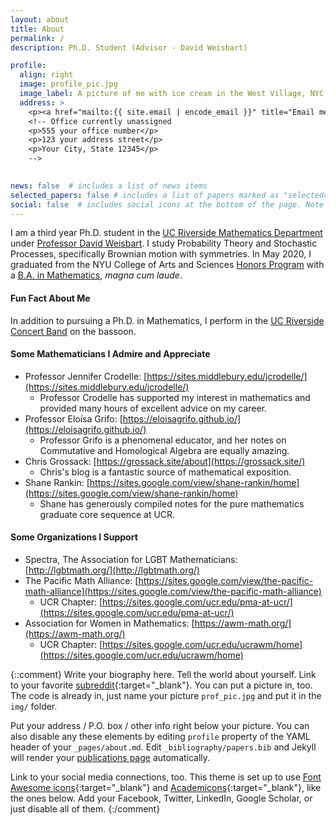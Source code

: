 ```yaml
---
layout: about
title: About
permalink: /
description: Ph.D. Student (Advisor - David Weisbart)

profile:
  align: right
  image: profile_pic.jpg
  image_label: A picture of me with ice cream in the West Village, NYC
  address: >
    <p><a href="mailto:{{ site.email | encode_email }}" title="Email me">Email me</a>
    <!-- Office currently unassigned
    <p>555 your office number</p>
    <p>123 your address street</p>
    <p>Your City, State 12345</p>
    -->

    
news: false  # includes a list of news items
selected_papers: false # includes a list of papers marked as "selected={true}"
social: false  # includes social icons at the bottom of the page. Note that this includes mailto
---
```


I am a third year Ph.D. student in the [UC Riverside Mathematics Department](https://mathdept.ucr.edu) under [Professor David Weisbart](https://the-weisbart-group.github.io/). I study Probability Theory and Stochastic Processes, specifically Brownian motion with symmetries. In May 2020, I graduated from the NYU College of Arts and Sciences [Honors Program](https://math.nyu.edu/dynambic/undergrad/ba-cas/majors-minors/honors-programs/) with a [B.A. in Mathematics](https://math.nyu.edu/dynamic/undergrad/ba-cas/overview/), *magna cum laude*.

#### Fun Fact About Me
In addition to pursuing a Ph.D. in Mathematics, I perform in the [UC Riverside Concert Band](https://music.ucr.edu/concert-band) on the bassoon.

#### Some Mathematicians I Admire and Appreciate
  * Professor Jennifer Crodelle: [https://sites.middlebury.edu/jcrodelle/](https://sites.middlebury.edu/jcrodelle/)
    * Professor Crodelle has supported my interest in mathematics and provided many hours of excellent advice on my career.
  * Professor Eloísa Grifo: [https://eloisagrifo.github.io/](https://eloisagrifo.github.io/)
    * Professor Grifo is a phenomenal educator, and her notes on Commutative and Homological Algebra are equally amazing.
  * Chris Grossack: [https://grossack.site/about](https://grossack.site/)
    * Chris's blog is a fantastic source of mathematical exposition.
  * Shane Rankin: [https://sites.google.com/view/shane-rankin/home](https://sites.google.com/view/shane-rankin/home)
    * Shane has generously compiled notes for the pure mathematics graduate core sequence at UCR.

#### Some Organizations I Support
  * Spectra, The Association for LGBT Mathematicians: [http://lgbtmath.org/](http://lgbtmath.org/)
  * The Pacific Math Alliance: [https://sites.google.com/view/the-pacific-math-alliance](https://sites.google.com/view/the-pacific-math-alliance)
    * UCR Chapter: [https://sites.google.com/ucr.edu/pma-at-ucr/](https://sites.google.com/ucr.edu/pma-at-ucr/)
  * Association for Women in Mathematics: [https://awm-math.org/](https://awm-math.org/)
    * UCR Chapter: [https://sites.google.com/ucr.edu/ucrawm/home](https://sites.google.com/ucr.edu/ucrawm/home)

{::comment}
Write your biography here. Tell the world about yourself. Link to your favorite [subreddit](http://reddit.com){:target="\_blank"}. You can put a picture in, too. The code is already in, just name your picture `prof_pic.jpg` and put it in the `img/` folder.

Put your address / P.O. box / other info right below your picture. You can also disable any these elements by editing `profile` property of the YAML header of your `_pages/about.md`. Edit `_bibliography/papers.bib` and Jekyll will render your [publications page](/al-folio/publications/) automatically.

Link to your social media connections, too. This theme is set up to use [Font Awesome icons](http://fortawesome.github.io/Font-Awesome/){:target="\_blank"} and [Academicons](https://jpswalsh.github.io/academicons/){:target="\_blank"}, like the ones below. Add your Facebook, Twitter, LinkedIn, Google Scholar, or just disable all of them.
{:/comment}



